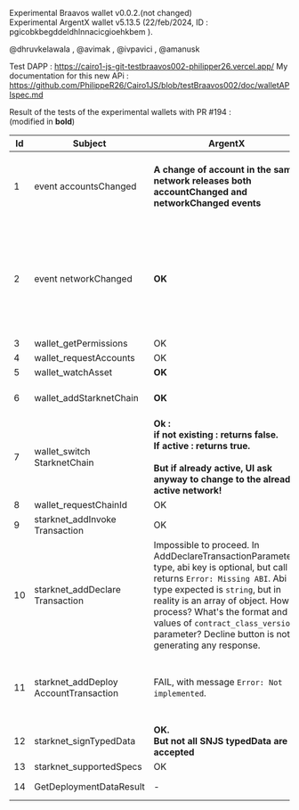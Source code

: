 Experimental Braavos wallet v0.0.2.(not changed)  
Experimental ArgentX wallet v5.13.5 (22/feb/2024, ID : pgicobkbegddeldhlnnacicgioehkbem ).

@dhruvkelawala , @avimak , @ivpavici , @amanusk

Test DAPP :  https://cairo1-js-git-testbraavos002-philipper26.vercel.app/
My documentation for this new APi : https://github.com/PhilippeR26/Cairo1JS/blob/testBraavos002/doc/walletAPIspec.md

Result of the tests of the experimental wallets with PR #194 :  
(modified in **bold**)

| Id |Subject| ArgentX | Braavos| Comment|
|--|--|--|--|--|
|1|event accountsChanged| <b>A change of account in the same network releases both accountChanged and networkChanged events </b>|Unexpected release at each new block. |<b>Preferable to not have networkChanged events when only the account is changed </b>|
|2|event networkChanged | <b>OK</b>|OK|<b>both accountChanged and networkChanged events when change of network. Here it's logical to have this behavior</b>|
|3|wallet_getPermissions| OK|OK||
|4|wallet_requestAccounts|OK|OK||
|5|wallet_watchAsset|<b>OK</b>|OK||
|6|wallet_addStarknetChain|<b>OK</b>|Not implemented|preferable : returns `true` if already added|
|7|wallet_switch StarknetChain|<b>Ok :<br> if not existing : returns false. <br>If active : returns true.<br><br> But if already active, UI ask anyway to change to the already active network!</b>|Not implemented||
|8|wallet_requestChainId|OK|OK||
|9|starknet_addInvoke Transaction|OK|OK||
|10|starknet_addDeclare Transaction|Impossible to proceed. In AddDeclareTransactionParameters type, abi key is optional, but call returns `Error: Missing ABI`. Abi type expected is `string`, but in reality is an array of object. How to process? What's the format and values of `contract_class_version` parameter? Decline button is not generating any response. |Wallet window opened, but do not proceed.|One example of a valid request seems necessary.|
|11|starknet_addDeploy AccountTransaction|FAIL, with message `Error: Not implemented`.|OK. <br />But do not deploy at the pre-calculated address|Braavos uses the current account to fund automatically the account deployment.|
|12|starknet_signTypedData|<b>OK.<br>But not all SNJS typedData are accepted</b>|OK.<br/>Raw format display||
|13|starknet_supportedSpecs|OK|OK||
|14|GetDeploymentDataResult|-|-|What is it? How does it work?|